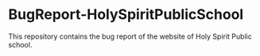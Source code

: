 # BugReport-HolySpiritPublicSchool
This repository contains the bug report of the website of Holy Spirit Public school.
